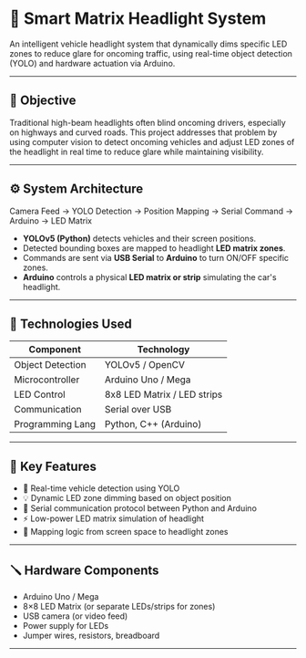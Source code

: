 # 🚗 Smart Matrix Headlight System

An intelligent vehicle headlight system that dynamically dims specific LED zones to reduce glare for oncoming traffic, using real-time object detection (YOLO) and hardware actuation via Arduino.

---

## 🎯 Objective

Traditional high-beam headlights often blind oncoming drivers, especially on highways and curved roads. This project addresses that problem by using computer vision to detect oncoming vehicles and adjust LED zones of the headlight in real time to reduce glare while maintaining visibility.

---

## ⚙️ System Architecture

Camera Feed → YOLO Detection → Position Mapping → Serial Command → Arduino → LED Matrix

- **YOLOv5 (Python)** detects vehicles and their screen positions.
- Detected bounding boxes are mapped to headlight **LED matrix zones**.
- Commands are sent via **USB Serial** to **Arduino** to turn ON/OFF specific zones.
- **Arduino** controls a physical **LED matrix or strip** simulating the car's headlight.

---

## 🧰 Technologies Used

| Component        | Technology |
|------------------|------------|
| Object Detection | YOLOv5 / OpenCV |
| Microcontroller  | Arduino Uno / Mega |
| LED Control      | 8x8 LED Matrix / LED strips |
| Communication    | Serial over USB |
| Programming Lang | Python, C++ (Arduino) |

---

## 🧠 Key Features

- 🎥 Real-time vehicle detection using YOLO
- 💡 Dynamic LED zone dimming based on object position
- 🔁 Serial communication protocol between Python and Arduino
- ⚡ Low-power LED matrix simulation of headlight
- 📐 Mapping logic from screen space to headlight zones

---

## 🪛 Hardware Components

- Arduino Uno / Mega
- 8×8 LED Matrix (or separate LEDs/strips for zones)
- USB camera (or video feed)
- Power supply for LEDs
- Jumper wires, resistors, breadboard

---